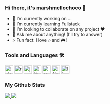 ### Hi there, it's marshmellochoco :chocolate_bar:

- 🔭 I’m currently working on ...
- 🌱 I’m currently learning Fullstack
- 👯 I’m looking to collaborate on any project :hearts:
- 💬 Ask me about anything! (I'll try to answer)
- ⚡ Fun fact: I love :notes: and :video_game:!

### Tools and Languages :hammer_and_wrench:
[<img alt="visual studio code" width="26px" src="https://img.icons8.com/fluent/240/000000/visual-studio-code-2019.png" />](https://code.visualstudio.com/)
[<img alt="react" width="26px" src="https://img.icons8.com/color/240/000000/react-native.png" />](https://reactjs.org/)
[<img alt="java" width="26px" src="https://img.icons8.com/color/240/000000/java-coffee-cup-logo.png">](https://docs.oracle.com/en/java/)
[<img alt="html5" width="26px" src="https://img.icons8.com/color/240/000000/html-5.png">](https://developer.mozilla.org/en-US/docs/Web/HTML)
[<img alt="css3" width="26px" src="https://img.icons8.com/color/240/000000/css3.png">](https://developer.mozilla.org/en-US/docs/Web/CSS)
[<img alt="Node.js" width="26px" src="https://img.icons8.com/color/240/000000/nodejs.png">](https://nodejs.org/en/)
[<img alt="linux" width="26px" src="https://img.icons8.com/color/96/000000/linux.png">](https://www.kernel.org/)

### My Github Stats
<a href="https://github.com/marshmellochoco">
  <img src="https://github-readme-stats.vercel.app/api?username=marshmellochoco&show_icons=true&theme=buefy&hide_border=true&hide_title=true"/>
  <img src="https://github-readme-stats.vercel.app/api/top-langs/?username=marshmellochoco&layout=compact&hide_border=true"/>
</a>
